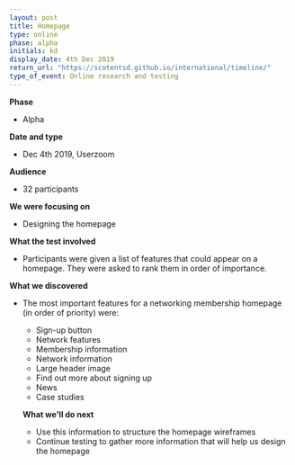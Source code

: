```yaml
---
layout: post
title: Homepage
type: online
phase: alpha
initials: kd
display_date: 4th Dec 2019
return_url: "https://scotentsd.github.io/international/timeline/"
type_of_event: Online research and testing
---
```

**Phase**
- Alpha 

**Date and type**
- Dec 4th 2019,  Userzoom

**Audience**
- 32 participants

**We were focusing on**
- Designing the homepage

**What the test involved**
- Participants were given a list of features that could appear on a homepage. They were asked to rank them in order of importance. 

**What we discovered**
- The most important features for a networking membership homepage (in order of priority) were:
  - Sign-up button
  - Network features
  - Membership information
  - Network information
  - Large header image
  - Find out more about signing up
  - News
  - Case studies
  
  **What we'll do next**
  - Use this information to structure the homepage wireframes
  - Continue testing to gather more information that will help us design the homepage 

<!--more-->
